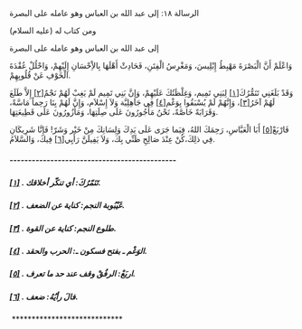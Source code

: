   الرسالة  ١٨: إلى عبد الله بن العباس وهو عامله على البصرة	

ومن كتاب له (عليه السلام)

إلى عبد الله بن العباس وهو عامله على البصرة

وَاعْلَمْ أَنَّ الْبَصْرَةَ مَهْبِطُ إِبْلِيسَ، وَمَغْرِسُ  الْفِتَنِ، فَحَادِثْ أَهْلَهَا بِالاِْحْسَانِ إِلَيْهِمْ، وَاحْلُلْ  عُقْدَةَ الْخَوْفِ عَنْ قُلُوبِهِمْ.

وَقَدْ بَلَغَنِي تَنَمُّرُكَ[[١\]](https://arabic.balaghah.net/node/682#_ftn1) لِبَنِي تَمِيم، وَغِلْظَتُكَ عَلَيْهِمْ، وَإِنَّ بَنِي تَمِيم لَمْ يَغِبْ لَهُمْ نَجْمٌ[[٢\]](https://arabic.balaghah.net/node/682#_ftn2) إِلاَّ طَلَعَ لَهُمْ آخَرُ[[٣\]](https://arabic.balaghah.net/node/682#_ftn3)، وَإِنَّهُمْ لَمْ يُسْبَقُوا بِوَغْم[[٤\]](https://arabic.balaghah.net/node/682#_ftn4) فِي جَاهِلِيَّة وَلاَ إِسْلاَم، وَإِنَّ لَهُمْ بِنَا رَحِماً مَاسَّةً،  وَقَرَابَةً خَاصَّةً، نَحْنُ مَأْجُورُونَ عَلَى صِلَتِهَا، وَمَأزُورُونَ عَلَى قَطِيعَتِهَا.

فَارْبَعْ[[٥\]](https://arabic.balaghah.net/node/682#_ftn5) أَبَا الْعَبَّاسِ، رَحِمَكَ اللهُ، فِيَما جَرَى عَلَى يَدِكَ  وَلِسَانِكَ مِنْ خَيْر وَشَرّ! فَإِنَّا شَرِيكَانِ فِي ذلِكَ،كُنْ عِنْدَ صَالِحِ ظَنِّي بِكَ، وَلاَ يَفِيلَنَّ رَأَيِي[[٦\]](https://arabic.balaghah.net/node/682#_ftn6) فِيكَ، وَالسَّلاَمُ.

##### ---------------------------------------------

##### [[١\]](https://arabic.balaghah.net/node/682#_ftnref1) . تَنَمّرُكَ: أي تنكّر أخلاقك.

##### [[٢\]](https://arabic.balaghah.net/node/682#_ftnref2) . غَيْبُوبة النجم: كناية عن الضعف.

##### [[٣\]](https://arabic.balaghah.net/node/682#_ftnref3) . طلوع النجم: كناية عن القوة.

##### [[٤\]](https://arabic.balaghah.net/node/682#_ftnref4) . الوَغْم ـ بفتح فسكون ـ: الحرب والحقد.

##### [[٥\]](https://arabic.balaghah.net/node/682#_ftnref5) . اربَعْ: الرفُقْ وقف عند حد ما تعرف.

##### [[٦\]](https://arabic.balaghah.net/node/682#_ftnref6) . فالَ رأيُهُ: ضعف.

​	     ****************************  
